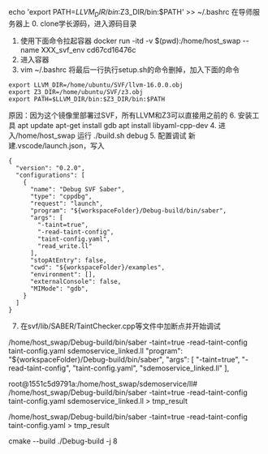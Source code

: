 echo 'export PATH=$LLVM_DIR/bin:$Z3_DIR/bin:$PATH' >> ~/.bashrc
在导师服务器上
0. clone学长源码，进入源码目录
1. 使用下面命令拉起容器
docker run -itd -v $(pwd):/home/host_swap --name XXX_svf_env cd67cd16476c
2. 进入容器
3. vim ~/.bashrc
将最后一行执行setup.sh的命令删掉，加入下面的命令
```
export LLVM_DIR=/home/ubuntu/SVF/llvm-16.0.0.obj
export Z3_DIR=/home/ubuntu/SVF/z3.obj
export PATH=$LLVM_DIR/bin:$Z3_DIR/bin:$PATH
```
原因：因为这个镜像里部署过SVF，所有LLVM和Z3可以直接用之前的
6. 安装工具  apt update   apt-get install gdb   apt install libyaml-cpp-dev
4. 进入/home/host_swap 运行 ./build.sh debug
5. 配置调试
新建.vscode/launch.json，写入
```
{
  "version": "0.2.0",
  "configurations": [
    {
      "name": "Debug SVF Saber",
      "type": "cppdbg",
      "request": "launch",
      "program": "${workspaceFolder}/Debug-build/bin/saber",
      "args": [
        "-taint=true",
        "-read-taint-config",
        "taint-config.yaml",
        "read_write.ll"
      ],
      "stopAtEntry": false,
      "cwd": "${workspaceFolder}/examples",
      "environment": [],
      "externalConsole": false,
      "MIMode": "gdb",
    }
  ]
}
```

7. 在svf/lib/SABER/TaintChecker.cpp等文件中加断点并开始调试

/home/host_swap/Debug-build/bin/saber -taint=true -read-taint-config taint-config.yaml sdemoservice_linked.ll
"program": "${workspaceFolder}/Debug-build/bin/saber",
      "args": [
        "-taint=true",
        "-read-taint-config",
        "taint-config.yaml",
        "sdemoservice_linked.ll"
      ],

root@1551c5d9791a:/home/host_swap/sdemoservice/ll# /home/host_swap/Debug-build/bin/saber -taint=true -read-taint-config taint-config.yaml sdemoservice_linked.ll > tmp_result

/home/host_swap/Debug-build/bin/saber -taint=true -read-taint-config taint-config.yaml > tmp_result


cmake --build ./Debug-build -j 8
